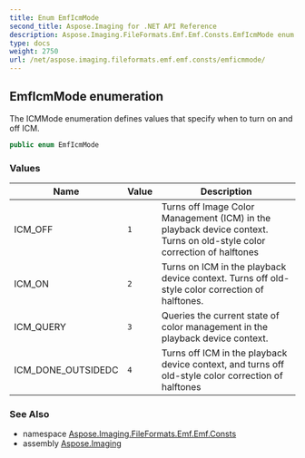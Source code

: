 ```yaml
---
title: Enum EmfIcmMode
second_title: Aspose.Imaging for .NET API Reference
description: Aspose.Imaging.FileFormats.Emf.Emf.Consts.EmfIcmMode enum. The ICMMode enumeration defines values that specify when to turn on and off ICM
type: docs
weight: 2750
url: /net/aspose.imaging.fileformats.emf.emf.consts/emficmmode/
---
```

## EmfIcmMode enumeration

The ICMMode enumeration defines values that specify when to turn on and off ICM.

```csharp
public enum EmfIcmMode
```

### Values

| Name | Value | Description |
| --- | --- | --- |
| ICM_OFF | `1` | Turns off Image Color Management (ICM) in the playback device context. Turns on old-style color correction of halftones |
| ICM_ON | `2` | Turns on ICM in the playback device context. Turns off old-style color correction of halftones. |
| ICM_QUERY | `3` | Queries the current state of color management in the playback device context. |
| ICM_DONE_OUTSIDEDC | `4` | Turns off ICM in the playback device context, and turns off old-style color correction of halftones |

### See Also

* namespace [Aspose.Imaging.FileFormats.Emf.Emf.Consts](../../aspose.imaging.fileformats.emf.emf.consts/)
* assembly [Aspose.Imaging](../../)


